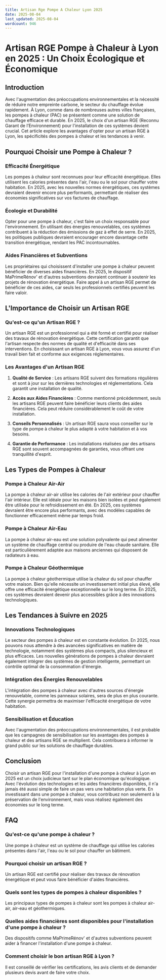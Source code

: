 ```yaml
---
title: Artisan Rge Pompe A Chaleur Lyon 2025
date: 2025-08-04
last_updated: 2025-08-04
wordcount: 946
---
```


# Artisan RGE Pompe à Chaleur à Lyon en 2025 : Un Choix Écologique et Économique

## Introduction

Avec l'augmentation des préoccupations environnementales et la nécessité de réduire notre empreinte carbone, le secteur du chauffage évolue rapidement. À Lyon, comme dans de nombreuses autres villes françaises, les pompes à chaleur (PAC) se présentent comme une solution de chauffage efficace et durable. En 2025, le choix d'un artisan RGE (Reconnu Garant de l’Environnement) pour l'installation de ces systèmes devient crucial. Cet article explore les avantages d'opter pour un artisan RGE à Lyon, les spécificités des pompes à chaleur et les tendances à venir.

## Pourquoi Choisir une Pompe à Chaleur ?

### Efficacité Énergétique

Les pompes à chaleur sont reconnues pour leur efficacité énergétique. Elles utilisent les calories présentes dans l'air, l'eau ou le sol pour chauffer votre habitation. En 2025, avec les nouvelles normes énergétiques, ces systèmes devraient devenir encore plus performants, permettant de réaliser des économies significatives sur vos factures de chauffage.

### Écologie et Durabilité

Opter pour une pompe à chaleur, c'est faire un choix responsable pour l'environnement. En utilisant des énergies renouvelables, ces systèmes contribuent à la réduction des émissions de gaz à effet de serre. En 2025, les politiques publiques devraient encourager encore davantage cette transition énergétique, rendant les PAC incontournables.

### Aides Financières et Subventions

Les propriétaires qui choisissent d'installer une pompe à chaleur peuvent bénéficier de diverses aides financières. En 2025, le dispositif MaPrimeRénov' et d'autres subventions devraient continuer à soutenir les projets de rénovation énergétique. Faire appel à un artisan RGE permet de bénéficier de ces aides, car seuls les professionnels certifiés peuvent les faire valoir.

## L'Importance de Choisir un Artisan RGE

### Qu'est-ce qu'un Artisan RGE ?

Un artisan RGE est un professionnel qui a été formé et certifié pour réaliser des travaux de rénovation énergétique. Cette certification garantit que l'artisan respecte des normes de qualité et d'efficacité dans ses interventions. En choisissant un artisan RGE à Lyon, vous vous assurez d'un travail bien fait et conforme aux exigences réglementaires.

### Les Avantages d'un Artisan RGE

1. **Qualité de Service** : Les artisans RGE suivent des formations régulières et sont à jour sur les dernières technologies et réglementations. Cela garantit une installation de qualité.
   
2. **Accès aux Aides Financières** : Comme mentionné précédemment, seuls les artisans RGE peuvent faire bénéficier leurs clients des aides financières. Cela peut réduire considérablement le coût de votre installation.

3. **Conseils Personnalisés** : Un artisan RGE saura vous conseiller sur le type de pompe à chaleur le plus adapté à votre habitation et à vos besoins.

4. **Garantie de Performance** : Les installations réalisées par des artisans RGE sont souvent accompagnées de garanties, vous offrant une tranquillité d'esprit.

## Les Types de Pompes à Chaleur

### Pompe à Chaleur Air-Air

La pompe à chaleur air-air utilise les calories de l'air extérieur pour chauffer l'air intérieur. Elle est idéale pour les maisons bien isolées et peut également être utilisée pour le refroidissement en été. En 2025, ces systèmes devraient être encore plus performants, avec des modèles capables de fonctionner efficacement même par temps froid.

### Pompe à Chaleur Air-Eau

La pompe à chaleur air-eau est une solution polyvalente qui peut alimenter un système de chauffage central ou produire de l'eau chaude sanitaire. Elle est particulièrement adaptée aux maisons anciennes qui disposent de radiateurs à eau.

### Pompe à Chaleur Géothermique

La pompe à chaleur géothermique utilise la chaleur du sol pour chauffer votre maison. Bien qu'elle nécessite un investissement initial plus élevé, elle offre une efficacité énergétique exceptionnelle sur le long terme. En 2025, ces systèmes devraient devenir plus accessibles grâce à des innovations technologiques.

## Les Tendances à Suivre en 2025

### Innovations Technologiques

Le secteur des pompes à chaleur est en constante évolution. En 2025, nous pouvons nous attendre à des avancées significatives en matière de technologie, notamment des systèmes plus compacts, plus silencieux et plus efficaces. Les nouvelles générations de pompes à chaleur devraient également intégrer des systèmes de gestion intelligente, permettant un contrôle optimal de la consommation d'énergie.

### Intégration des Énergies Renouvelables

L'intégration des pompes à chaleur avec d'autres sources d'énergie renouvelable, comme les panneaux solaires, sera de plus en plus courante. Cette synergie permettra de maximiser l'efficacité énergétique de votre habitation.

### Sensibilisation et Éducation

Avec l'augmentation des préoccupations environnementales, il est probable que les campagnes de sensibilisation sur les avantages des pompes à chaleur et des artisans RGE se multiplient. Cela contribuera à informer le grand public sur les solutions de chauffage durables.

## Conclusion

Choisir un artisan RGE pour l'installation d'une pompe à chaleur à Lyon en 2025 est un choix judicieux tant sur le plan économique qu'écologique. Avec l'évolution des technologies et les aides financières disponibles, il n'a jamais été aussi simple de faire un pas vers une habitation plus verte. En investissant dans une pompe à chaleur, vous contribuez non seulement à la préservation de l'environnement, mais vous réalisez également des économies sur le long terme.

## FAQ

### Qu'est-ce qu'une pompe à chaleur ?

Une pompe à chaleur est un système de chauffage qui utilise les calories présentes dans l'air, l'eau ou le sol pour chauffer un bâtiment.

### Pourquoi choisir un artisan RGE ?

Un artisan RGE est certifié pour réaliser des travaux de rénovation énergétique et peut vous faire bénéficier d'aides financières.

### Quels sont les types de pompes à chaleur disponibles ?

Les principaux types de pompes à chaleur sont les pompes à chaleur air-air, air-eau et géothermiques.

### Quelles aides financières sont disponibles pour l'installation d'une pompe à chaleur ?

Des dispositifs comme MaPrimeRénov' et d'autres subventions peuvent aider à financer l'installation d'une pompe à chaleur.

### Comment choisir le bon artisan RGE à Lyon ?

Il est conseillé de vérifier les certifications, les avis clients et de demander plusieurs devis avant de faire votre choix.